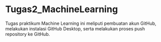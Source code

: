 # Tugas2_MachineLearning
Tugas praktikum Machine Learning ini meliputi pembuatan akun GitHub, melakukan instalasi GitHub Desktop, serta melakukan proses push repository ke GitHub.

